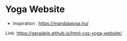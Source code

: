 # Yoga Website
 
 - Inspiration : https://mandalajoga.hu/

Link: https://geradele.github.io/html-css-yoga-website/

